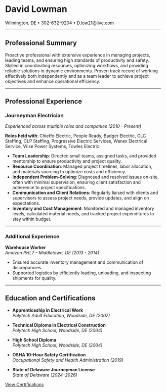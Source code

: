 <div class="header-bar"></div>
<link rel="stylesheet" type="text/css" media="all" href="./style.css" />

# David Lowman  
Wilmington, DE • 302-632-9204 • [D.low21@live.com](mailto:D.low21@live.com)  

---

## Professional Summary

Proactive professional with extensive experience in managing projects, leading teams, and ensuring high standards of productivity and safety. Skilled in coordinating resources, optimizing workflows, and providing reliable solutions in dynamic environments. Proven track record of working effectively both independently and as a team leader to achieve project objectives and enhance operational efficiency.

---

## Professional Experience

### Journeyman Electrician  
*Experienced across multiple roles and companies (2010 - Present)*

**Roles held with**: Chieffo Electric, People Ready, Badger Electric, CLC Staffing, CLP Staffing, Progressive Electric Services, Wanex Electrical Service, Wise Power Systems, Towles Electric

- **Team Leadership**: Directed small teams, assigned tasks, and provided mentorship to ensure productivity and project quality.
- **Resource Coordination**: Managed project timelines, labor allocation, and materials sourcing to optimize costs and efficiency.
- **Independent Problem-Solving**: Diagnosed and resolved issues on-site, often with minimal supervision, ensuring client satisfaction and adherence to project specifications.
- **Communication and Client Relations**: Regularly liaised with clients and supervisors to assess project needs, provide updates, and align on expectations.
- **Inventory and Cost Management**: Monitored and managed inventory levels, calculated material needs, and tracked project expenditures to stay within budget.

---

### Additional Experience

**Warehouse Worker**  
*Amazon PHL7 – Middletown, DE (2013 - 2014)*  
- Ensured accurate inventory management and communication of discrepancies.
- Supported logistics by efficiently loading, unloading, and inspecting shipments for quality.

---

## Education and Certifications

- **Apprenticeship in Electrical Work**  
  *Polytech Adult Education, Woodside, DE (2007)*  

- **Technical Diploma in Electrical Construction**  
  *Polytech High School, Woodside, DE (2004)*  

- **High School Diploma**  
  *Polytech High School, Woodside, DE (2004)*  

- **OSHA 10-Hour Safety Certification**  
  *Occupational Safety and Health Administration (2019)*  

- **State of Delaware Journeyman License**  
  *State of Delaware (2024–2026)*  

[View Certifications](certifications.pdf)